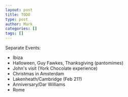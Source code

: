 ```yaml
---
layout: post
title: TODO
type: post
author: Mark
categories: []
tags: []
---
```


Separate Events:

* Ibiza
* Halloween, Guy Fawkes, Thanksgiving (pantomimes)
* John's visit (York Chocolate experience)
* Christmas in Amsterdam
* Lakenheath/Cambridge (Feb 21?)
* Anniversary/Dar Williams
* Rome